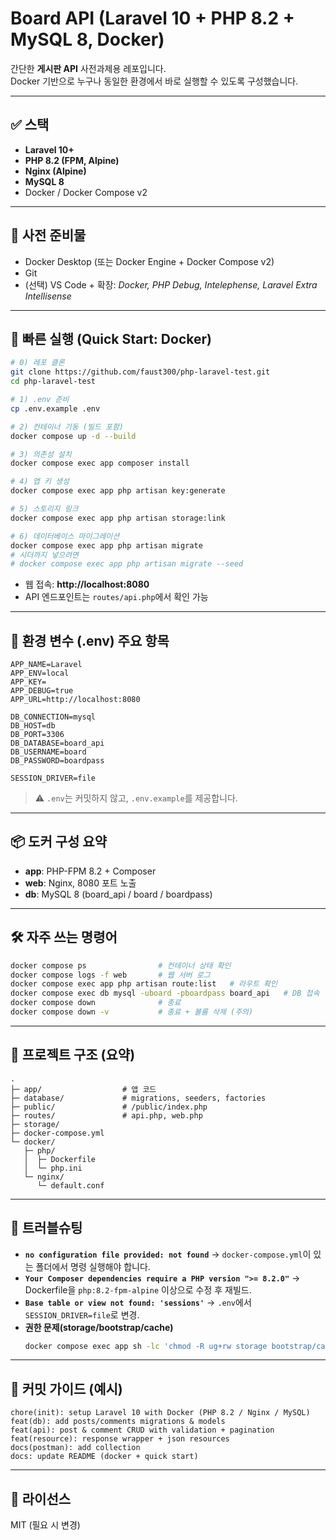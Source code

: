 # Board API (Laravel 10 + PHP 8.2 + MySQL 8, Docker)

간단한 **게시판 API** 사전과제용 레포입니다.  
Docker 기반으로 누구나 동일한 환경에서 바로 실행할 수 있도록 구성했습니다.

---

## ✅ 스택
- **Laravel 10+**
- **PHP 8.2 (FPM, Alpine)**
- **Nginx (Alpine)**
- **MySQL 8**
- Docker / Docker Compose v2

---

## 🔧 사전 준비물
- Docker Desktop (또는 Docker Engine + Docker Compose v2)
- Git
- (선택) VS Code + 확장: *Docker, PHP Debug, Intelephense, Laravel Extra Intellisense*

---

## 🚀 빠른 실행 (Quick Start: Docker)

```bash
# 0) 레포 클론
git clone https://github.com/faust300/php-laravel-test.git
cd php-laravel-test

# 1) .env 준비
cp .env.example .env

# 2) 컨테이너 기동 (빌드 포함)
docker compose up -d --build

# 3) 의존성 설치
docker compose exec app composer install

# 4) 앱 키 생성
docker compose exec app php artisan key:generate

# 5) 스토리지 링크
docker compose exec app php artisan storage:link

# 6) 데이터베이스 마이그레이션
docker compose exec app php artisan migrate
# 시더까지 넣으려면
# docker compose exec app php artisan migrate --seed
```

- 웹 접속: **http://localhost:8080**
- API 엔드포인트는 `routes/api.php`에서 확인 가능

---

## 🧩 환경 변수 (.env) 주요 항목
```env
APP_NAME=Laravel
APP_ENV=local
APP_KEY=
APP_DEBUG=true
APP_URL=http://localhost:8080

DB_CONNECTION=mysql
DB_HOST=db
DB_PORT=3306
DB_DATABASE=board_api
DB_USERNAME=board
DB_PASSWORD=boardpass

SESSION_DRIVER=file
```

> ⚠️ `.env`는 커밋하지 않고, `.env.example`를 제공합니다.

---

## 📦 도커 구성 요약
- **app**: PHP-FPM 8.2 + Composer  
- **web**: Nginx, 8080 포트 노출  
- **db**: MySQL 8 (board_api / board / boardpass)

---

## 🛠️ 자주 쓰는 명령어
```bash
docker compose ps                # 컨테이너 상태 확인
docker compose logs -f web       # 웹 서버 로그
docker compose exec app php artisan route:list   # 라우트 확인
docker compose exec db mysql -uboard -pboardpass board_api   # DB 접속
docker compose down              # 종료
docker compose down -v           # 종료 + 볼륨 삭제 (주의)
```

---

## 📂 프로젝트 구조 (요약)
```
.
├─ app/                  # 앱 코드
├─ database/             # migrations, seeders, factories
├─ public/               # /public/index.php
├─ routes/               # api.php, web.php
├─ storage/
├─ docker-compose.yml
└─ docker/
   ├─ php/
   │  ├─ Dockerfile
   │  └─ php.ini
   └─ nginx/
      └─ default.conf
```

---

## 🧯 트러블슈팅
- **`no configuration file provided: not found`** → `docker-compose.yml`이 있는 폴더에서 명령 실행해야 합니다.  
- **`Your Composer dependencies require a PHP version ">= 8.2.0"`** → Dockerfile을 `php:8.2-fpm-alpine` 이상으로 수정 후 재빌드.  
- **`Base table or view not found: 'sessions'`** → `.env`에서 `SESSION_DRIVER=file`로 변경.  
- **권한 문제(storage/bootstrap/cache)**  
  ```bash
  docker compose exec app sh -lc 'chmod -R ug+rw storage bootstrap/cache && chown -R www-data:www-data storage bootstrap/cache'
  ```

---

## 📝 커밋 가이드 (예시)
```
chore(init): setup Laravel 10 with Docker (PHP 8.2 / Nginx / MySQL)
feat(db): add posts/comments migrations & models
feat(api): post & comment CRUD with validation + pagination
feat(resource): response wrapper + json resources
docs(postman): add collection
docs: update README (docker + quick start)
```

---

## 📄 라이선스
MIT (필요 시 변경)
